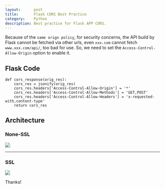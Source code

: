 ```yaml
---
layout:      post
title:       Flask CORS Best Practice
category:    Python
description: Best practice for Flask APP CORS.
---
```


Because of the `same orign policy`, for security concerns, the API build by Flask cannot be fetched via other urls, even `xxx.com` cannot fetch `www.xxx.com/api/`, too bad for use. So, we need to set the `Access-Control-Allow-Origin` option to enable it.

## Flask Code ##
```
def cors_response(orig_res):
    cors_res = jsonify(orig_res)
    cors_res.headers['Access-Control-Allow-Origin'] = '*'
    cors_res.headers['Access-Control-Allow-Methods'] = 'GET,POST'
    cors_res.headers['Access-Control-Allow-Headers'] = 'x-requested-with,content-type'
    return cors_res
```

## Architecture ##  

### None-SSL
[![]({{site.baseurl}}/assets/img/CORS.png)]({{site.baseurl}}/assets/img/CORS.png)  

----------

### SSL
[![]({{site.baseurl}}/assets/img/CORS-SSL.png)]({{site.baseurl}}/assets/img/CORS-SSL.png)  


Thanks!  